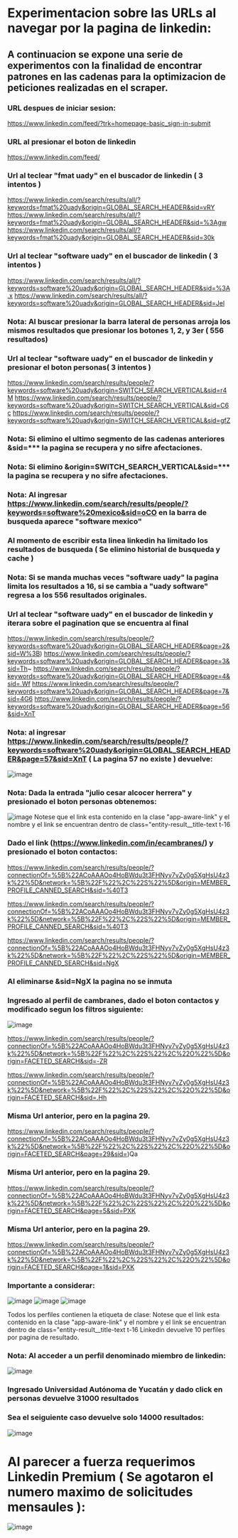 # Experimentacion sobre las URLs al navegar por la pagina de linkedin:
## A continuacion se expone una serie de experimentos con la finalidad de encontrar patrones en las cadenas para la optimizacion de peticiones realizadas en el scraper.

### URL despues de iniciar sesion:
https://www.linkedin.com/feed/?trk=homepage-basic_sign-in-submit
### URL al presionar el boton de linkedin
https://www.linkedin.com/feed/
### Url al teclear "fmat uady" en el buscador de linkedin ( 3 intentos )
https://www.linkedin.com/search/results/all/?keywords=fmat%20uady&origin=GLOBAL_SEARCH_HEADER&sid=vRY
https://www.linkedin.com/search/results/all/?keywords=fmat%20uady&origin=GLOBAL_SEARCH_HEADER&sid=%3Agw
https://www.linkedin.com/search/results/all/?keywords=fmat%20uady&origin=GLOBAL_SEARCH_HEADER&sid=30k

### Url al teclear "software uady" en el buscador de linkedin ( 3 intentos )
https://www.linkedin.com/search/results/all/?keywords=software%20uady&origin=GLOBAL_SEARCH_HEADER&sid=%3A.x
https://www.linkedin.com/search/results/all/?keywords=software%20uady&origin=GLOBAL_SEARCH_HEADER&sid=Jel

### Nota: Al buscar presionar la barra lateral de personas arroja los mismos resultados que presionar los botones 1, 2, y 3er ( 556 resultados)

### Url al teclear "software uady" en el buscador de linkedin y presionar el boton personas( 3 intentos )
https://www.linkedin.com/search/results/people/?keywords=software%20uady&origin=SWITCH_SEARCH_VERTICAL&sid=r4M
https://www.linkedin.com/search/results/people/?keywords=software%20uady&origin=SWITCH_SEARCH_VERTICAL&sid=C6c
https://www.linkedin.com/search/results/people/?keywords=software%20uady&origin=SWITCH_SEARCH_VERTICAL&sid=gfZ

### Nota: Si elimino el ultimo segmento de las cadenas anteriores &sid=*** la pagina se recupera y no sifre afectaciones.
### Nota: Si elimino &origin=SWITCH_SEARCH_VERTICAL&sid=*** la pagina se recupera y no sifre afectaciones.

### Nota: Al ingresar https://www.linkedin.com/search/results/people/?keywords=software%20mexico&sid=oCO en la barra de busqueda aparece "software mexico"

### Al momento de escribir esta linea linkedin ha limitado los resultados de busqueda ( Se elimino historial de busqueda y cache ) 

### Nota: Si se manda muchas veces "software uady" la pagina limita los resultados a 16, si se cambia a "uady software" regresa a los 556 resultados originales.

### Url al teclear "software uady" en el buscador de linkedin y iterara sobre el pagination que se encuentra al final
https://www.linkedin.com/search/results/people/?keywords=software%20uady&origin=GLOBAL_SEARCH_HEADER&page=2&sid=W%3B)
https://www.linkedin.com/search/results/people/?keywords=software%20uady&origin=GLOBAL_SEARCH_HEADER&page=3&sid=Th~
https://www.linkedin.com/search/results/people/?keywords=software%20uady&origin=GLOBAL_SEARCH_HEADER&page=4&sid=.Wf
https://www.linkedin.com/search/results/people/?keywords=software%20uady&origin=GLOBAL_SEARCH_HEADER&page=7&sid=4G6
https://www.linkedin.com/search/results/people/?keywords=software%20uady&origin=GLOBAL_SEARCH_HEADER&page=56&sid=XnT

### Nota: al ingresar https://www.linkedin.com/search/results/people/?keywords=software%20uady&origin=GLOBAL_SEARCH_HEADER&page=57&sid=XnT ( La pagina 57 no existe ) devuelve:
![image](https://github.com/JulioAlcocer22/OOP-Project/assets/75227439/f6c298dc-1e05-44f8-bacb-7d23bd74a530)

### Nota: Dada la entrada "julio cesar alcocer herrera" y presionado el boton personas obtenemos:
![image](https://github.com/JulioAlcocer22/OOP-Project/assets/75227439/6c13ce72-7d05-4cbe-82db-9cd043bcbd60)
Notese que el link esta contenido en la clase "app-aware-link" y el nombre y el link se encuentran dentro de class="entity-result__title-text t-16

### Dado el link (https://www.linkedin.com/in/ecambranes/) y presionado el boton contactos:
https://www.linkedin.com/search/results/people/?connectionOf=%5B%22ACoAAAOo4HoBWdu3t3FHNyv7vZy0g5XgHsU4z3k%22%5D&network=%5B%22F%22%2C%22S%22%5D&origin=MEMBER_PROFILE_CANNED_SEARCH&sid=%40T3

https://www.linkedin.com/search/results/people/?connectionOf=%5B%22ACoAAAOo4HoBWdu3t3FHNyv7vZy0g5XgHsU4z3k%22%5D&network=%5B%22F%22%2C%22S%22%5D&origin=MEMBER_PROFILE_CANNED_SEARCH&sid=%40T3

https://www.linkedin.com/search/results/people/?connectionOf=%5B%22ACoAAAOo4HoBWdu3t3FHNyv7vZy0g5XgHsU4z3k%22%5D&network=%5B%22F%22%2C%22S%22%5D&origin=MEMBER_PROFILE_CANNED_SEARCH&sid=NgX
### Al eliminarse &sid=NgX la pagina no se inmuta

### Ingresado al perfil de cambranes, dado el boton contactos y modificado segun los filtros siguiente:
![image](https://github.com/JulioAlcocer22/OOP-Project/assets/75227439/277bfe3b-08d4-44bc-a879-f9336f0db8ec)

https://www.linkedin.com/search/results/people/?connectionOf=%5B%22ACoAAAOo4HoBWdu3t3FHNyv7vZy0g5XgHsU4z3k%22%5D&network=%5B%22F%22%2C%22S%22%2C%22O%22%5D&origin=FACETED_SEARCH&sid=-ZR

https://www.linkedin.com/search/results/people/?connectionOf=%5B%22ACoAAAOo4HoBWdu3t3FHNyv7vZy0g5XgHsU4z3k%22%5D&network=%5B%22F%22%2C%22S%22%2C%22O%22%5D&origin=FACETED_SEARCH&sid=.Hh

### Misma Url anterior, pero en la pagina 29.
https://www.linkedin.com/search/results/people/?connectionOf=%5B%22ACoAAAOo4HoBWdu3t3FHNyv7vZy0g5XgHsU4z3k%22%5D&network=%5B%22F%22%2C%22S%22%2C%22O%22%5D&origin=FACETED_SEARCH&page=29&sid=)Qa

### Misma Url anterior, pero en la pagina 29.
https://www.linkedin.com/search/results/people/?connectionOf=%5B%22ACoAAAOo4HoBWdu3t3FHNyv7vZy0g5XgHsU4z3k%22%5D&network=%5B%22F%22%2C%22S%22%2C%22O%22%5D&origin=FACETED_SEARCH&page=5&sid=PXK

### Misma Url anterior, pero en la pagina 29.
https://www.linkedin.com/search/results/people/?connectionOf=%5B%22ACoAAAOo4HoBWdu3t3FHNyv7vZy0g5XgHsU4z3k%22%5D&network=%5B%22F%22%2C%22S%22%2C%22O%22%5D&origin=FACETED_SEARCH&page=1&sid=PXK

### Importante a considerar:
![image](https://github.com/JulioAlcocer22/OOP-Project/assets/75227439/8f23cfe8-c299-4749-abf4-7fa0bed1b47c)
![image](https://github.com/JulioAlcocer22/OOP-Project/assets/75227439/221b75ac-fd88-4bbe-908b-f4f835375641)
![image](https://github.com/JulioAlcocer22/OOP-Project/assets/75227439/2153a53d-ceaf-49e1-a521-701284036bd3)

Todos los perfiles contienen la etiqueta de clase:
Notese que el link esta contenido en la clase "app-aware-link" y el nombre y el link se encuentran dentro de class="entity-result__title-text t-16
Linkedin devuelve 10 perfiles por pagina de resultado.

### Nota: Al acceder a un perfil denominado miembro de linkedin: 
![image](https://github.com/JulioAlcocer22/OOP-Project/assets/75227439/b772d786-c79d-4d14-8bb8-35207e90903b)

### Ingresado Universidad Autónoma de Yucatán y dado click en personas devuelve 31000 resultados

### Sea el seiguiente caso devuelve solo 14000 resultados:

![image](https://github.com/JulioAlcocer22/OOP-Project/assets/75227439/f18f2ff1-c696-4617-bcf4-3d110033304a)

# Al parecer a fuerza requerimos Linkedin Premium ( Se agotaron el numero maximo de solicitudes mensaules ):
![image](https://github.com/JulioAlcocer22/OOP-Project/assets/75227439/ebb23d1f-f16b-4a21-8456-ca33e2d51f73)




